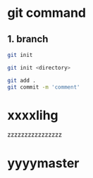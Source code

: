 # git command

## 1. branch

```bash
git init 

git init <directory>
```



```bash
git add .
git commit -m 'comment'
```





xxxxlihg
=======

zzzzzzzzzzzzzzzz

yyyymaster
=======
